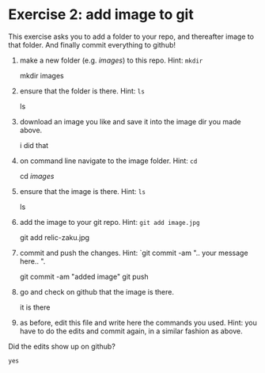 # Exercise 2: add image to git

This exercise asks you to add a folder to your repo, and thereafter
image to that folder.  And finally commit everything to github!

1. make a new folder (e.g. _images_) to this repo.  Hint: `mkdir`

    mkdir images

2. ensure that the folder is there.  Hint: `ls`

    ls

3. download an image you like and save it into the image dir you made
   above.
  
    i did that

4. on command line navigate to the image folder.  Hint: `cd`

    cd _images_

5. ensure that the image is there.  Hint: `ls`

    ls
    
6. add the image to your git repo.  Hint: `git add image.jpg`

    git add relic-zaku.jpg

7. commit and push the changes.  Hint: `git commit -am ".. your
   message here.. ".

    git commit -am "added image"
    git push
   
8. go and check on github that the image is there.

    it is there

9. as before, edit this file and write here the commands you used.
   Hint: you have to do the edits and commit again, in a similar
   fashion as above.

Did the edits show up on github?

    yes